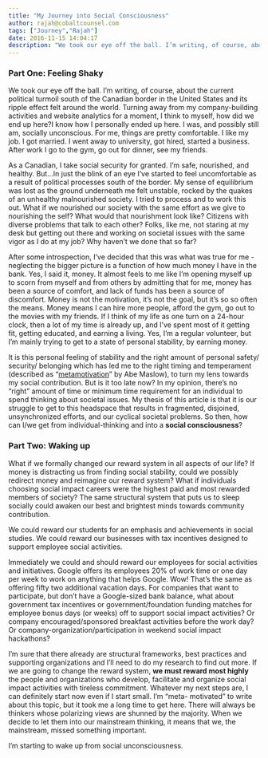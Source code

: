 ```yaml
---
title: "My Journey into Social Consciousness"
author: rajah@cobaltcounsel.com
tags: ["Journey","Rajah"]
date: 2016-11-15 14:04:17
description: "We took our eye off the ball. I’m writing, of course, about the current political turmoil south of the Canadian border in the United States and its ripple effect felt around the world. How can I/we get from individual-thinking and into a social consciousness?"
---
```


 



### Part One:  Feeling Shaky

We took our eye off the ball. I’m writing, of course, about the current political turmoil south of the Canadian border in the United States and its ripple effect felt around the world. Turning away from my company-building activities and website analytics for a moment, I think to myself, how did we end up here?I know how I personally ended up here. I was, and possibly still am, socially unconscious.  For me, things are pretty comfortable. I like my job. I got married. I went away to university, got hired, started a business. After work I go to the gym, go out for dinner, see my friends. 

As a Canadian, I take social security for granted. I’m safe, nourished, and healthy. But...In just the blink of an eye I’ve started to feel uncomfortable as a result of political processes south of the border. My sense of equilibrium was lost as the ground underneath me felt unstable, rocked by the quakes of an unhealthy malnourished society.  I tried to process and to work this out. What if we nourished our society with the same effort as we give to nourishing the self? What would that nourishment look like? Citizens with diverse problems that talk to each other? Folks, like me, not staring at my desk but getting out there and working on societal issues with the same vigor as I do at my job? Why haven’t we done that so far? 

After some introspection, I’ve decided that this was what was true for me - neglecting the bigger picture is a function of how much money I have in the bank. Yes, I said it, money. It almost feels to me like I’m opening myself up to scorn from myself and from others by admitting that for me, money has been a source of comfort, and lack of funds has been a source of discomfort. Money is not the motivation, it’s not the goal, but it’s so so often the means. Money means I can hire more people, afford the gym, go out to the movies with my friends. If I think of my life as one turn on a 24-hour clock, then a lot of my time is already up, and I’ve spent most of it getting fit, getting educated, and earning a living. Yes, I’m a regular volunteer, but I’m mainly trying to get to a state of personal stability, by earning money. 

It is this personal feeling of stability and the right amount of personal safety/ security/ belonging which has led me to the right timing and temperament (described as “[metamotivation](https://en.wikipedia.org/wiki/Metamotivation)” by Abe Maslow), to turn my lens towards my social contribution. But is it too late now? In my opinion, there’s no “right” amount of time or minimum time requirement for an individual to spend thinking about societal issues. My thesis of this article is that it is our struggle to get to this headspace that results in fragmented, disjoined, unsynchronized efforts, and our cyclical societal problems. So then, how can I/we get from individual-thinking and into a **social consciousness**?

### Part Two:  Waking up

What if we formally changed our reward system in all aspects of our life? If money is distracting us from finding social stability, could we possibly redirect money and reimagine our reward system? What if individuals choosing social impact careers were the highest paid and most rewarded members of society? The same structural system that puts us to sleep socially could awaken our best and brightest minds towards community contribution.

We could reward our students for an emphasis and achievements in social studies. We could reward our businesses with tax incentives designed to support employee social activities.

Immediately we could and should reward our employees for social activities and initiatives.  Google offers its employees 20% of work time or one day per week to work on anything that helps Google. Wow! That’s the same as offering fifty two additional vacation days. For companies that want to participate, but don’t have a Google-sized bank balance, what about government tax incentives or government/foundation funding matches for employee bonus days (or weeks) off to support social impact activities? Or company encouraged/sponsored breakfast activities before the work day? Or company-organization/participation in weekend social impact hackathons?

I’m sure that there already are structural frameworks, best practices and supporting organizations and I’ll need to do my research to find out more. If we are going to change the reward system, **we must reward most highly** the people and organizations who develop, facilitate and organize social impact activities with tireless commitment. Whatever my next steps are, I can definitely start now even if I start small. I’m “meta- motivated” to write about this topic, but it took me a long time to get here. There will always be thinkers whose polarizing views are shunned by the majority. When we decide to let them into our mainstream thinking, it means that we, the mainstream, missed something important.

I’m starting to wake up from social unconsciousness.



 
